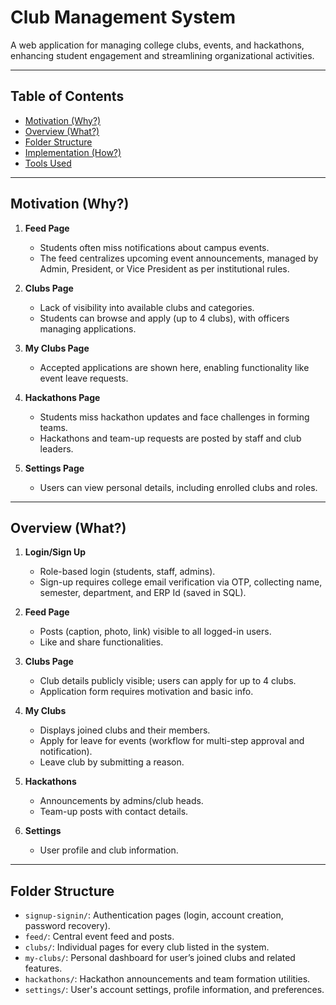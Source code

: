# Club Management System

A web application for managing college clubs, events, and hackathons, enhancing student engagement and streamlining organizational activities.

---

## Table of Contents

- [Motivation (Why?)](#motivation-why)
- [Overview (What?)](#overview-what)
- [Folder Structure](#folder-structure)
- [Implementation (How?)](#implementation-how)
- [Tools Used](#tools-used)

---

## Motivation (Why?)

1. **Feed Page**  
   - Students often miss notifications about campus events.
   - The feed centralizes upcoming event announcements, managed by Admin, President, or Vice President as per institutional rules.

2. **Clubs Page**  
   - Lack of visibility into available clubs and categories.
   - Students can browse and apply (up to 4 clubs), with officers managing applications.

3. **My Clubs Page**  
   - Accepted applications are shown here, enabling functionality like event leave requests.

4. **Hackathons Page**  
   - Students miss hackathon updates and face challenges in forming teams.
   - Hackathons and team-up requests are posted by staff and club leaders.

5. **Settings Page**  
   - Users can view personal details, including enrolled clubs and roles.

---

## Overview (What?)

1. **Login/Sign Up**  
   - Role-based login (students, staff, admins).
   - Sign-up requires college email verification via OTP, collecting name, semester, department, and ERP Id (saved in SQL).

2. **Feed Page**  
   - Posts (caption, photo, link) visible to all logged-in users.
   - Like and share functionalities.

3. **Clubs Page**  
   - Club details publicly visible; users can apply for up to 4 clubs.
   - Application form requires motivation and basic info.

4. **My Clubs**  
   - Displays joined clubs and their members.
   - Apply for leave for events (workflow for multi-step approval and notification).
   - Leave club by submitting a reason.

5. **Hackathons**  
   - Announcements by admins/club heads.
   - Team-up posts with contact details.

6. **Settings**  
   - User profile and club information.

---

## Folder Structure


- `signup-signin/`: Authentication pages (login, account creation, password recovery).
- `feed/`: Central event feed and posts.
- `clubs/`: Individual pages for every club listed in the system.
- `my-clubs/`: Personal dashboard for user’s joined clubs and related features.
- `hackathons/`: Hackathon announcements and team formation utilities.
- `settings/`: User's account settings, profile information, and preferences.



